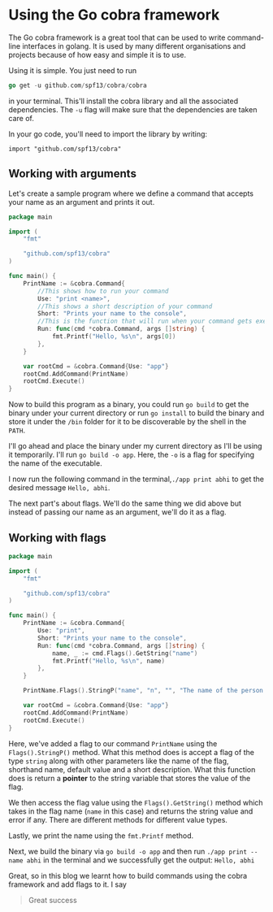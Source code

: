 # Using the Go cobra framework

The Go cobra framework is a great tool that can be used to write command-line interfaces in golang. It is used by many different organisations and projects because of how easy and simple it is to use.

Using it is simple. You just need to run

```go
go get -u github.com/spf13/cobra/cobra
```

in your terminal. This'll install the cobra library and all the associated dependencies. The `-u` flag will make sure that the dependencies are taken care of.

In your go code, you'll need to import the library by writing:

`import "github.com/spf13/cobra"`

## Working with arguments

Let's create a sample program where we define a command that accepts your name as an argument and prints it out.

```go
package main

import (
	"fmt"

	"github.com/spf13/cobra"
)

func main() {
	PrintName := &cobra.Command{
		//This shows how to run your command
		Use: "print <name>",
		//This shows a short description of your command
		Short: "Prints your name to the console",
		//This is the function that will run when your command gets executed
		Run: func(cmd *cobra.Command, args []string) {
			fmt.Printf("Hello, %s\n", args[0])
		},
	}

	var rootCmd = &cobra.Command{Use: "app"}
	rootCmd.AddCommand(PrintName)
	rootCmd.Execute()
}
```

Now to build this program as a binary, you could run `go build` to get the binary under your current directory or run `go install` to build the binary and store it under the `/bin` folder for it to be discoverable by the shell in the `PATH`.

I'll go ahead and place the binary under my current directory as I'll be using it temporarily. I'll run `go build -o app`. Here, the `-o` is a flag for specifying the name of the executable.

I now run the following command in the terminal,`./app print abhi` to get the desired message `Hello, abhi`.

The next part's about flags. We'll do the same thing we did above but instead of passing our name as an argument, we'll do it as a flag.

## Working with flags

```go
package main

import (
	"fmt"

	"github.com/spf13/cobra"
)

func main() {
	PrintName := &cobra.Command{
		Use: "print",
		Short: "Prints your name to the console",
		Run: func(cmd *cobra.Command, args []string) {
			name, _ := cmd.Flags().GetString("name")
			fmt.Printf("Hello, %s\n", name)
		},
	}

	PrintName.Flags().StringP("name", "n", "", "The name of the person to greet")

	var rootCmd = &cobra.Command{Use: "app"}
	rootCmd.AddCommand(PrintName)
	rootCmd.Execute()
}
```

Here, we've added a flag to our command `PrintName` using the `Flags().StringP()` method. What this method does is accept a flag of the type `string` along with other parameters like the name of the flag, shorthand name, default value and a short description. What this function does is return a **pointer** to the string variable that stores the value of the flag.

We then access the flag value using the `Flags().GetString()` method which takes in the flag name (`name` in this case) and returns the string value and error if any. There are different methods for different value types.

Lastly, we print the name using the `fmt.Printf` method.

Next, we build the binary via `go build -o app` and then run `./app print --name abhi` in the terminal and we successfully get the output: `Hello, abhi`

Great, so in this blog we learnt how to build commands using the cobra framework and add flags to it. I say

> Great success